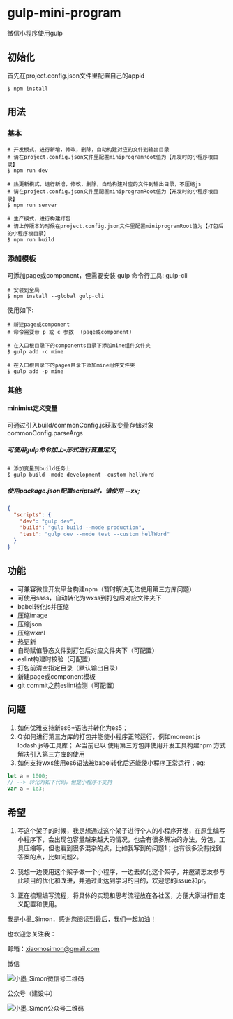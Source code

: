 # gulp-mini-program
微信小程序使用gulp

## 初始化
首先在project.config.json文件里配置自己的appid

```
$ npm install
```

## 用法

### 基本

```
# 开发模式，进行新增，修改，删除，自动构建对应的文件到输出目录
# 请在project.config.json文件里配置miniprogramRoot值为【开发时的小程序根目录】
$ npm run dev

# 热更新模式，进行新增，修改，删除，自动构建对应的文件到输出目录，不压缩js
# 请在project.config.json文件里配置miniprogramRoot值为【开发时的小程序根目录】
$ npm run server

# 生产模式，进行构建打包
# 请上传版本的时候在project.config.json文件里配置miniprogramRoot值为【打包后的小程序根目录】
$ npm run build

```

### 添加模板
可添加page或component，但需要安装 gulp 命令行工具: gulp-cli
```
# 安装到全局
$ npm install --global gulp-cli
```
使用如下:
```
# 新建page或component
# 命令需要带 p 或 c 参数  (page或component)

# 在入口根目录下的components目录下添加mine组件文件夹
$ gulp add -c mine

# 在入口根目录下的pages目录下添加mine组件文件夹
$ gulp add -p mine
```

### 其他

#### minimist定义变量
可通过引入build/commonConfig.js获取变量存储对象commonConfig.parseArgs

##### 可使用gulp命令加上-形式进行变量定义;
```
# 添加变量到build任务上
$ gulp build -mode development -custom hellWord
```

##### 使用package.json配置scripts时，请使用 --xx;
```json
{
  "scripts": {
    "dev": "gulp dev",
    "build": "gulp build --mode production",
    "test": "gulp dev --mode test --custom hellWord"
  }
}
```

## 功能

- 可兼容微信开发平台构建npm（暂时解决无法使用第三方库问题）
- 可使用sass，自动转化为wxss到打包后对应文件夹下
- babel转化js并压缩
- 压缩image
- 压缩json
- 压缩wxml
- 热更新
- 自动赋值静态文件到打包后对应文件夹下（可配置）
- eslint构建时校验（可配置）
- 打包前清空指定目录（默认输出目录）
- 新建page或component模板
- git commit之前eslint检测（可配置）


## 问题

1. 如何优雅支持新es6+语法并转化为es5；
2. Q:如何进行第三方库的打包并能使小程序正常运行，例如moment.js lodash.js等工具库；
   A:当前已以 使用第三方包并使用开发工具构建npm 方式解决引入第三方库的使用
3. 如何支持wxs使用es6语法被babel转化后还能使小程序正常运行；eg:
```js
let a = 1000;
// --> 转化为如下代码，但是小程序不支持
var a = 1e3;
```


## 希望
1. 写这个架子的时候，我是想通过这个架子进行个人的小程序开发，在原生编写小程序下，会出现包容量越来越大的情况，也会有很多解决的办法，分包，工具压缩等，但也看到很多混杂的点，比如我写到的问题1；也有很多没有找到答案的点，比如问题2。

2. 我想一边使用这个架子做一个小程序，一边去优化这个架子，并邀请志友参与此项目的优化和改进，并通过此达到学习的目的，欢迎您的issue和pr。

3. 正在梳理编写流程，将具体的实现和思考流程放在各社区，方便大家进行自定义配置和使用。


我是小墨_Simon，感谢您阅读到最后，我们一起加油！

也欢迎您关注我：

邮箱：xiaomosimon@gmail.com

微信

![小墨_Simon微信号二维码](https://raw.githubusercontent.com/xiaomosimon/xiaomosimon.github.io/master/%E5%BE%AE%E4%BF%A1%E5%8F%B7.jpg)


公众号（建设中）

![小墨_Simon公众号二维码](https://raw.githubusercontent.com/xiaomosimon/xiaomosimon.github.io/master/%E5%BE%AE%E4%BF%A1%E5%85%AC%E4%BC%97%E5%8F%B7.jpg)